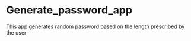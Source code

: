 # Generate_password_app
This app generates random password based on the length prescribed by the user
